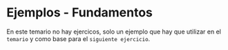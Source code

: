 # Ejemplos - Fundamentos

En este temario no hay ejercicos, solo un ejemplo que hay que utilizar en el `temario` y como base para el `siguiente ejercicio`.